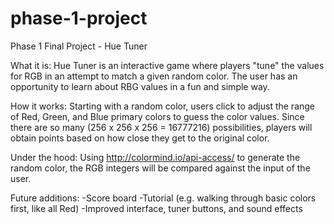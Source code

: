 # phase-1-project
Phase 1 Final Project - Hue Tuner

What it is:
Hue Tuner is an interactive game where players "tune" the values for RGB in an attempt to match a given random color. The user has an opportunity to learn about RBG values in a fun and simple way. 


How it works:
 Starting with a random color, users click to adjust the range of Red, Green, and Blue primary colors to guess the color values. Since there are so many (256 x 256 x 256 = 16777216) possibilities, players will obtain points based on how close they get to the original color. 

Under the hood:
Using http://colormind.io/api-access/ to generate the random color, the RGB integers will be compared against the input of the user.

Future additions:
-Score board
-Tutorial (e.g. walking through basic colors first, like all Red)
-Improved interface, tuner buttons, and sound effects
